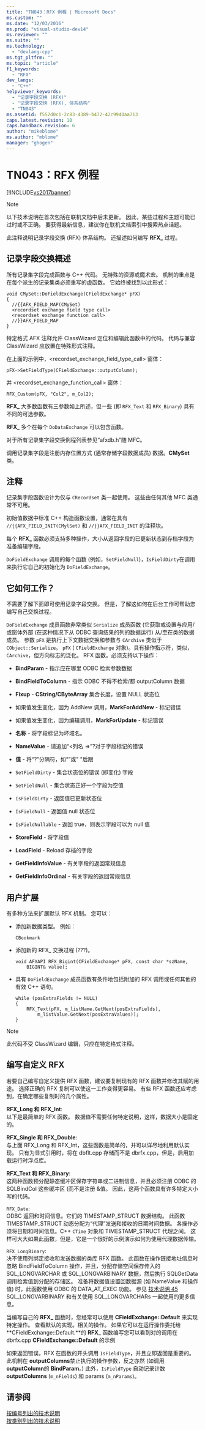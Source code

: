```yaml
---
title: "TN043：RFX 例程 | Microsoft Docs"
ms.custom: ""
ms.date: "12/03/2016"
ms.prod: "visual-studio-dev14"
ms.reviewer: ""
ms.suite: ""
ms.technology: 
  - "devlang-cpp"
ms.tgt_pltfrm: ""
ms.topic: "article"
f1_keywords: 
  - "RFX"
dev_langs: 
  - "C++"
helpviewer_keywords: 
  - "记录字段交换 (RFX)"
  - "记录字段交换 (RFX), 体系结构"
  - "TN043"
ms.assetid: f552d0c1-2c83-4389-b472-42c9940aa713
caps.latest.revision: 10
caps.handback.revision: 6
author: "mikeblome"
ms.author: "mblome"
manager: "ghogen"
---
```

# TN043：RFX 例程
[!INCLUDE[vs2017banner](../assembler/inline/includes/vs2017banner.md)]

> [!NOTE]
>  以下技术说明在首次包括在联机文档中后未更新。  因此，某些过程和主题可能已过时或不正确。  要获得最新信息，建议你在联机文档索引中搜索热点话题。  
  
 此注释说明记录字段交换 \(RFX\) 体系结构。  还描述如何编写 **RFX\_** 过程。  
  
## 记录字段交换概述  
 所有记录集字段完成函数与 C\+\+ 代码。  无特殊的资源或魔术宏。  机制的重点是在每个派生的记录集类必须重写的虚函数。  它始终被找到以此形式：  
  
```  
void CMySet::DoFieldExchange(CFieldExchange* pFX)  
{  
  //{{AFX_FIELD_MAP(CMySet)  
  <recordset exchange field type call>  
  <recordset exchange function call>  
  //}}AFX_FIELD_MAP  
}  
```  
  
 特定格式 AFX 注释允许 ClassWizard 定位和编辑此函数中的代码。  代码与兼容 ClassWizard 应放置在特殊形式注释。  
  
 在上面的示例中，\<recordset\_exchange\_field\_type\_call\> 窗体：  
  
```  
pFX->SetFieldType(CFieldExchange::outputColumn);  
```  
  
 并 \<recordset\_exchange\_function\_call\> 窗体：  
  
```  
RFX_Custom(pFX, "Col2", m_Col2);  
```  
  
 **RFX\_** 大多数函数有三参数如上所述，但一些 \(即  `RFX_Text` 和 `RFX_Binary`\) 具有不同的可选参数。  
  
 **RFX\_** 多个在每个 `DoDataExchange` 可以包含函数。  
  
 对于所有记录集字段交换例程列表参见“afxdb.h”随 MFC。  
  
 调用记录集字段是注册内存位置方式 \(通常存储字段数据成员\) 数据。**CMySet** 类。  
  
## 注释  
 记录集字段函数设计为仅与 `CRecordset` 类一起使用。  这些由任何其他 MFC 类通常不可用。  
  
 初始值数据中标准 C\+\+ 构造函数设置，通常在具有 `//{{AFX_FIELD_INIT(CMylSet)` 和 `//}}AFX_FIELD_INIT` 的注释块。  
  
 每个 **RFX\_** 函数必须支持多种操作，大小从返回字段的已更新状态到存档字段为准备编辑字段。  
  
 `DoFieldExchange` 调用的每个函数 \(例如，`SetFieldNull`\)，`IsFieldDirty`在调用来执行它自己的初始化为 `DoFieldExchange`。  
  
## 它如何工作？  
 不需要了解下面即可使用记录字段交换。  但是，了解这如何在后台工作可帮助您编写自己交换过程。  
  
 `DoFieldExchange` 成员函数非常类似 `Serialize` 成员函数 \(它获取或设置与应用\/或窗体外部 \(在这种情况下从 ODBC 查询结果的列的数据运行\) 从\/至在类的数据成员。  参数 `pFX` 是执行上下文数据交换和参数与 `CArchive` 类似于 `CObject::Serialize`。  `pFX` \( `CFieldExchange` 对象\)。具有操作指示符，类似，`CArchive`，但方向标志的泛化。  RFX 函数。必须支持以下操作：  
  
-   **BindParam** \- 指示应在哪里 ODBC 检索参数数据  
  
-   **BindFieldToColumn** \- 指示 ODBC 不得不检索\/都 outputColumn 数据  
  
-   **Fixup** \- **CString\/CByteArray** 集合长度，设置 NULL 状态位  
  
-   如果值发生变化，因为 AddNew 调用，**MarkForAddNew** \- 标记错误  
  
-   如果值发生变化，因为编辑调用，**MarkForUpdate** \- 标记错误  
  
-   **名称** \- 将字段标记为坏域名。  
  
-   **NameValue** \- 请追加“\<列名 \=\>”?对于字段标记的错误  
  
-   **值** \- 将“?”分隔符，如“”或" "后跟  
  
-   `SetFieldDirty` \- 集合状态位的错误 \(即变化\) 字段  
  
-   `SetFieldNull` \- 集合状态正好一个字段为空值  
  
-   `IsFieldDirty` \- 返回值已更新状态位  
  
-   `IsFieldNull` \- 返回值 null 状态位  
  
-   `IsFieldNullable` \- 返回 true，则表示字段可以为 null 值  
  
-   **StoreField** \- 将字段值  
  
-   **LoadField** \- Reload 存档的字段  
  
-   **GetFieldInfoValue** \- 有关字段的返回常规信息  
  
-   **GetFieldInfoOrdinal** \- 有关字段的返回常规信息  
  
## 用户扩展  
 有多种方法来扩展默认 RFX 机制。  您可以：  
  
-   添加新数据类型。  例如：  
  
    ```  
    CBookmark  
    ```  
  
-   添加新的 RFX\_ 交换过程 \(???\)。  
  
    ```  
    void AFXAPI RFX_Bigint(CFieldExchange* pFX, const char *szName,  
        BIGINT& value);  
    ```  
  
-   具有 `DoFieldExchange` 成员函数有条件地包括附加的 RFX 调用或任何其他的有效 C\+\+ 语句。  
  
    ```  
    while (posExtraFields != NULL)  
    {  
        RFX_Text(pFX, m_listName.GetNext(posExtraFields),   
            m_listValue.GetNext(posExtraValues));  
    }  
    ```  
  
> [!NOTE]
>  此代码不受 ClassWizard 编辑，只应在特定格式注释。  
  
## 编写自定义 RFX  
 若要自己编写自定义提供 RFX 函数，建议要复制现有的 RFX 函数并修改其赋的用途。  选择正确的 RFX 复制可以使这一工作变得更容易。  有些 RFX 函数还应考虑到，在确定哪些复制时的几个属性。  
  
 **RFX\_Long 和 RFX\_Int**:  
 以下是最简单的 RFX 函数。  数据值不需要任何特定说明，这样，数据大小是固定的。  
  
 **RFX\_Single 和 RFX\_Double**:  
 与上面 RFX\_Long 和 RFX\_Int，这些函数是简单的，并可以详尽地利用默认实现。  只有为显式引用时，将在 dbflt.cpp 存储而不是 dbrfx.cpp，但是，启用加载运行时浮点库。  
  
 **RFX\_Text 和 RFX\_Binary**:  
 这两种函数预分配静态缓冲区保存字符串或二进制信息，并且必须注册 ODBC 的 SQLBindCol 这些缓冲区 \(而不是注册 &值。  因此，这两个函数具有许多特定大小写的代码。  
  
 `RFX_Date`:  
 ODBC 返回和时间信息。它们的 TIMESTAMP\_STRUCT 数据结构。  此函数 TIMESTAMP\_STRUCT 动态分配为“代理”发送和接收的日期时间数据。  各操作必须将日期和时间信息。C\+\+ `CTime` 对象和 TIMESTAMP\_STRUCT 代理之间。  这样可大大如果此函数，但是，它是一个很好的示例演示如何为使用代理数据传输。  
  
 `RFX_LongBinary`:  
 决不使用列绑定接收和发送数据的类库 RFX 函数。  此函数在操作链接地址信息时忽略 BindFieldToColumn 操作，并且，分配存储空间保存传入的 SQL\_LONGVARCHAR 或 SQL\_LONGVARBINARY 数据，然后执行 SQLGetData 调用检索值到分配的存储区。  准备将数据值设置回数据源 \(如 NameValue 和操作值\) 时，此函数使用 ODBC 的 DATA\_AT\_EXEC 功能。  参见 [技术说明 45](../mfc/tn045-mfc-database-support-for-long-varchar-varbinary.md) SQL\_LONGVARBINARY 和有关使用 SQL\_LONGVARCHARs 一起使用的更多信息。  
  
 当编写自己的 **RFX\_** 函数时，您经常可以使用 **CFieldExchange::Default** 来实现特定操作。  查看默认的实现。相关的操作。  如果它可以在运行操作委托给 **CFieldExchange::Default.**的 **RFX\_** 函数编写您可以看到对的调用在 dbrfx.cpp **CFieldExchange::Default** 的示例  
  
 如果返回错误，RFX 在函数的开头调用 `IsFieldType`，并且立即返回是重要的。  此机制在 **outputColumns**禁止执行的操作参数，反之亦然 \(如调用 **outputColumn**的 **BindParam**。\)  此外，`IsFieldType` 自动记录计数 **outputColumns** \(`m_nFields`\) 和 params \(`m_nParams`\)。  
  
## 请参阅  
 [按编号列出的技术说明](../mfc/technical-notes-by-number.md)   
 [按类别列出的技术说明](../mfc/technical-notes-by-category.md)